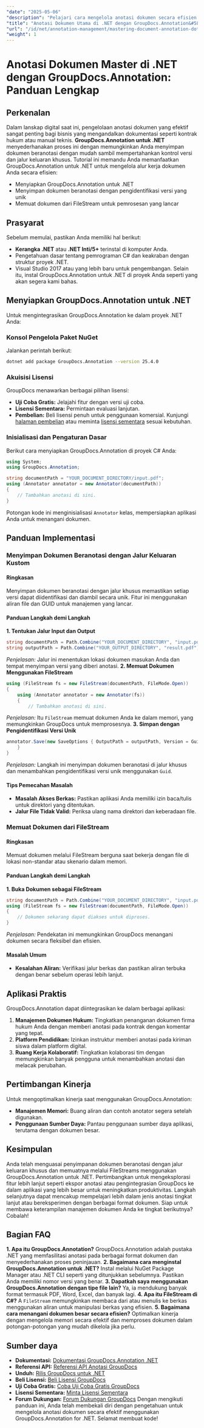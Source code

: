 ```yaml
---
"date": "2025-05-06"
"description": "Pelajari cara mengelola anotasi dokumen secara efisien di .NET menggunakan GroupDocs.Annotation. Panduan ini mencakup pengaturan, penyesuaian, dan praktik terbaik untuk menyimpan dokumen yang diberi anotasi."
"title": "Anotasi Dokumen Utama di .NET dengan GroupDocs.Annotation&#58; Panduan Lengkap"
"url": "/id/net/annotation-management/mastering-document-annotation-dotnet-groupdocs/"
"weight": 1
---
```


# Anotasi Dokumen Master di .NET dengan GroupDocs.Annotation: Panduan Lengkap
## Perkenalan
Dalam lanskap digital saat ini, pengelolaan anotasi dokumen yang efektif sangat penting bagi bisnis yang mengandalkan dokumentasi seperti kontrak hukum atau manual teknis. **GroupDocs.Annotation untuk .NET** menyederhanakan proses ini dengan memungkinkan Anda menyimpan dokumen beranotasi dengan mudah sambil mempertahankan kontrol versi dan jalur keluaran khusus.
Tutorial ini memandu Anda memanfaatkan GroupDocs.Annotation untuk .NET untuk mengelola alur kerja dokumen Anda secara efisien:
- Menyiapkan GroupDocs.Annotation untuk .NET
- Menyimpan dokumen beranotasi dengan pengidentifikasi versi yang unik
- Memuat dokumen dari FileStream untuk pemrosesan yang lancar

## Prasyarat
Sebelum memulai, pastikan Anda memiliki hal berikut:
- **Kerangka .NET** atau **.NET Inti/5+** terinstal di komputer Anda.
- Pengetahuan dasar tentang pemrograman C# dan keakraban dengan struktur proyek .NET.
- Visual Studio 2017 atau yang lebih baru untuk pengembangan.
Selain itu, instal GroupDocs.Annotation untuk .NET di proyek Anda seperti yang akan segera kami bahas.

## Menyiapkan GroupDocs.Annotation untuk .NET
Untuk mengintegrasikan GroupDocs.Annotation ke dalam proyek .NET Anda:
### Konsol Pengelola Paket NuGet
Jalankan perintah berikut:
```bash
dotnet add package GroupDocs.Annotation --version 25.4.0
```
### Akuisisi Lisensi
GroupDocs menawarkan berbagai pilihan lisensi:
- **Uji Coba Gratis:** Jelajahi fitur dengan versi uji coba.
- **Lisensi Sementara:** Permintaan evaluasi lanjutan.
- **Pembelian:** Beli lisensi penuh untuk penggunaan komersial.
Kunjungi [halaman pembelian](https://purchase.groupdocs.com/buy) atau meminta [lisensi sementara](https://purchase.groupdocs.com/temporary-license/) sesuai kebutuhan.

### Inisialisasi dan Pengaturan Dasar
Berikut cara menyiapkan GroupDocs.Annotation di proyek C# Anda:
```csharp
using System;
using GroupDocs.Annotation;

string documentPath = "YOUR_DOCUMENT_DIRECTORY/input.pdf";
using (Annotator annotator = new Annotator(documentPath))
{
    // Tambahkan anotasi di sini.
}
```
Potongan kode ini menginisialisasi `Annotator` kelas, mempersiapkan aplikasi Anda untuk menangani dokumen.

## Panduan Implementasi
### Menyimpan Dokumen Beranotasi dengan Jalur Keluaran Kustom
#### Ringkasan
Menyimpan dokumen beranotasi dengan jalur khusus memastikan setiap versi dapat diidentifikasi dan diambil secara unik. Fitur ini menggunakan aliran file dan GUID untuk manajemen yang lancar.
#### Panduan Langkah demi Langkah
**1. Tentukan Jalur Input dan Output**
```csharp
string documentPath = Path.Combine("YOUR_DOCUMENT_DIRECTORY", "input.pdf");
string outputPath = Path.Combine("YOUR_OUTPUT_DIRECTORY", "result.pdf");
```
*Penjelasan:* Jalur ini menentukan lokasi dokumen masukan Anda dan tempat menyimpan versi yang diberi anotasi.
**2. Memuat Dokumen Menggunakan FileStream**
```csharp
using (FileStream fs = new FileStream(documentPath, FileMode.Open))
{
    using (Annotator annotator = new Annotator(fs))
    {
        // Tambahkan anotasi di sini.
```
*Penjelasan:* Itu `FileStream` memuat dokumen Anda ke dalam memori, yang memungkinkan GroupDocs untuk memprosesnya.
**3. Simpan dengan Pengidentifikasi Versi Unik**
```csharp
annotator.Save(new SaveOptions { OutputPath = outputPath, Version = Guid.NewGuid().ToString() });
    }
}
```
*Penjelasan:* Langkah ini menyimpan dokumen beranotasi di jalur khusus dan menambahkan pengidentifikasi versi unik menggunakan `Guid`.
#### Tips Pemecahan Masalah
- **Masalah Akses Berkas:** Pastikan aplikasi Anda memiliki izin baca/tulis untuk direktori yang ditentukan.
- **Jalur File Tidak Valid:** Periksa ulang nama direktori dan keberadaan file.
### Memuat Dokumen dari FileStream
#### Ringkasan
Memuat dokumen melalui FileStream berguna saat bekerja dengan file di lokasi non-standar atau skenario dalam memori.
#### Panduan Langkah demi Langkah
**1. Buka Dokumen sebagai FileStream**
```csharp
string documentPath = Path.Combine("YOUR_DOCUMENT_DIRECTORY", "input.pdf");
using (FileStream fs = new FileStream(documentPath, FileMode.Open))
{
    // Dokumen sekarang dapat diakses untuk diproses.
}
```
*Penjelasan:* Pendekatan ini memungkinkan GroupDocs menangani dokumen secara fleksibel dan efisien.
#### Masalah Umum
- **Kesalahan Aliran:** Verifikasi jalur berkas dan pastikan aliran terbuka dengan benar sebelum operasi lebih lanjut.
## Aplikasi Praktis
GroupDocs.Annotation dapat diintegrasikan ke dalam berbagai aplikasi:
1. **Manajemen Dokumen Hukum:** Tingkatkan penanganan dokumen firma hukum Anda dengan memberi anotasi pada kontrak dengan komentar yang tepat.
2. **Platform Pendidikan:** Izinkan instruktur memberi anotasi pada kiriman siswa dalam platform digital.
3. **Ruang Kerja Kolaboratif:** Tingkatkan kolaborasi tim dengan memungkinkan banyak pengguna untuk menambahkan anotasi dan melacak perubahan.
## Pertimbangan Kinerja
Untuk mengoptimalkan kinerja saat menggunakan GroupDocs.Annotation:
- **Manajemen Memori:** Buang aliran dan contoh anotator segera setelah digunakan.
- **Penggunaan Sumber Daya:** Pantau penggunaan sumber daya aplikasi, terutama dengan dokumen besar.
## Kesimpulan
Anda telah menguasai penyimpanan dokumen beranotasi dengan jalur keluaran khusus dan memuatnya melalui FileStreams menggunakan GroupDocs.Annotation untuk .NET. Pertimbangkan untuk mengeksplorasi fitur lebih lanjut seperti ekspor anotasi atau pengintegrasian GroupDocs ke dalam aplikasi yang lebih besar untuk meningkatkan produktivitas.
Langkah selanjutnya dapat mencakup mempelajari lebih dalam jenis anotasi tingkat lanjut atau bereksperimen dengan berbagai format dokumen. Siap untuk membawa keterampilan manajemen dokumen Anda ke tingkat berikutnya? Cobalah!
## Bagian FAQ
**1. Apa itu GroupDocs.Annotation?**
GroupDocs.Annotation adalah pustaka .NET yang memfasilitasi anotasi pada berbagai format dokumen dan menyederhanakan proses peninjauan.
**2. Bagaimana cara menginstal GroupDocs.Annotation untuk .NET?**
Instal melalui NuGet Package Manager atau .NET CLI seperti yang ditunjukkan sebelumnya. Pastikan Anda memiliki nomor versi yang benar.
**3. Dapatkah saya menggunakan GroupDocs.Annotation dengan tipe file lain?**
Ya, ia mendukung banyak format termasuk PDF, Word, Excel, dan banyak lagi.
**4. Apa itu FileStream di C#?**
A `FileStream` memungkinkan membaca dari atau menulis ke berkas menggunakan aliran untuk manipulasi berkas yang efisien.
**5. Bagaimana cara menangani dokumen besar secara efisien?**
Optimalkan kinerja dengan mengelola memori secara efektif dan memproses dokumen dalam potongan-potongan yang mudah dikelola jika perlu.
## Sumber daya
- **Dokumentasi:** [Dokumentasi GroupDocs.Annotation .NET](https://docs.groupdocs.com/annotation/net/)
- **Referensi API:** [Referensi API Anotasi GroupDocs](https://reference.groupdocs.com/annotation/net/)
- **Unduh:** [Rilis GroupDocs untuk .NET](https://releases.groupdocs.com/annotation/net/)
- **Beli Lisensi:** [Beli Lisensi GroupDocs](https://purchase.groupdocs.com/buy)
- **Uji Coba Gratis:** [Coba Uji Coba Gratis GroupDocs](https://releases.groupdocs.com/annotation/net/)
- **Lisensi Sementara:** [Minta Lisensi Sementara](https://purchase.groupdocs.com/temporary-license/)
- **Forum Dukungan:** [Forum Dukungan GroupDocs](https://forum.groupdocs.com/c/annotation/)
Dengan mengikuti panduan ini, Anda telah membekali diri dengan pengetahuan untuk mengelola anotasi dokumen secara efektif menggunakan GroupDocs.Annotation for .NET. Selamat membuat kode!